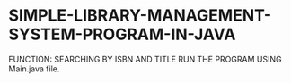 # SIMPLE-LIBRARY-MANAGEMENT-SYSTEM-PROGRAM-IN-JAVA
FUNCTION: SEARCHING BY ISBN AND TITLE
RUN THE PROGRAM USING Main.java file.
